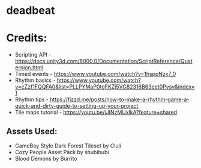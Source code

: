 # deadbeat

# Credits:
* Scripting API - https://docs.unity3d.com/6000.0/Documentation/ScriptReference/Quaternion.html
* Timed events - https://www.youtube.com/watch?v=1hsppNzx7_0
* Rhythm basics - https://www.youtube.com/watch?v=cZzf1FQQFA0&list=PLLPYMaP0tgFKZj5VG82316B63eet0Pvsv&index=1
* Rhythm tips - https://fizzd.me/posts/how-to-make-a-rhythm-game-a-quick-and-dirty-guide-to-setting-up-your-project
* Tile maps tutorial - https://youtu.be/iJINzMUxlkA?feature=shared

## Assets Used:
* GameBoy Style Dark Forest Tileset by Cluli
* Cozy People Asset Pack by shubibubi
* Blood Demons by Burrito


